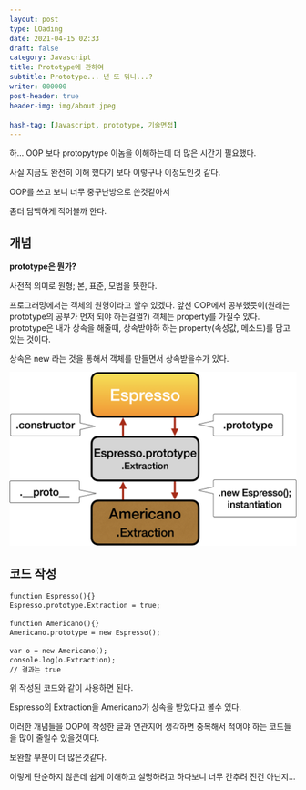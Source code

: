 ```yaml
---
layout: post
type: LOading
date: 2021-04-15 02:33
draft: false
category: Javascript
title: Prototype에 관하여
subtitle: Prototype... 넌 또 뭐니...?
writer: 000000
post-header: true
header-img: img/about.jpeg

hash-tag: [Javascript, prototype, 기술면접]
---
```






하... OOP 보다 protopytype 이놈을 이해하는데 더 많은 시간기 필요했다.

사실 지금도 완전히 이해 했다기 보다 이렇구나 이정도인것 같다.

OOP를 쓰고 보니 너무 중구난방으로 쓴것같아서

좀더 담백하게 적어볼까 한다.

 

## **개념**

**prototype은 뭔가?**

사전적 의미로 원형; 본, 표준, 모범을 뜻한다.

프로그래밍에서는 객체의 원형이라고 할수 있겠다. 앞선 OOP에서 공부했듯이(원래는 prototype의 공부가 먼저 되야 하는걸껄?) 객체는 property를 가질수 있다. prototype은 내가 상속을 해줄때, 상속받야하 하는 property(속성값, 메소드)를 담고 있는 것이다.

상속은 new 라는 것을 통해서 객체를 만들면서 상속받을수가 있다.



<!-- ![1](/Users/wildrays/Desktop/Kim-Link.github.io/LOading/2104150233/img/1.jpeg) -->
<img src="img/1.jpeg">


## **코드 작성**

```
function Espresso(){}
Espresso.prototype.Extraction = true;
 
function Americano(){}
Americano.prototype = new Espresso();
 
var o = new Americano();
console.log(o.Extraction);
// 결과는 true
```

위 작성된 코드와 같이 사용하면 된다.

Espresso의 Extraction을 Americano가 상속을 받았다고 볼수 있다.

이러한 개념들을 OOP에 작성한 글과 연관지어 생각하면 중복해서 적어야 하는 코드들을 많이 줄일수 있을것이다.

 

 

보완할 부분이 더 많은것같다.

이렇게 단순하지 않은데 쉽게 이해하고 설명하려고 하다보니 너무 간추려 진건 아닌지...